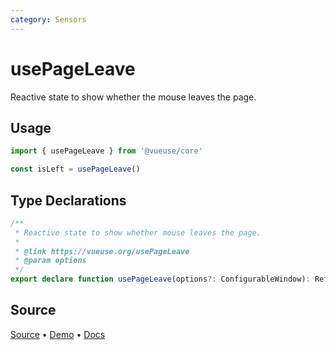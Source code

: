 ```yaml
---
category: Sensors
---
```


# usePageLeave

Reactive state to show whether the mouse leaves the page.

## Usage

```js
import { usePageLeave } from '@vueuse/core'

const isLeft = usePageLeave()
```


<!--FOOTER_STARTS-->
## Type Declarations

```typescript
/**
 * Reactive state to show whether mouse leaves the page.
 *
 * @link https://vueuse.org/usePageLeave
 * @param options
 */
export declare function usePageLeave(options?: ConfigurableWindow): Ref<boolean>
```

## Source

[Source](https://github.com/vueuse/vueuse/blob/main/packages/core/usePageLeave/index.ts) • [Demo](https://github.com/vueuse/vueuse/blob/main/packages/core/usePageLeave/demo.vue) • [Docs](https://github.com/vueuse/vueuse/blob/main/packages/core/usePageLeave/index.md)


<!--FOOTER_ENDS-->
